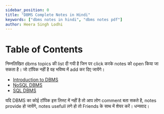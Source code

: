 ```yaml
---
sidebar_position: 0
title: "DBMS Complete Notes in Hindi"
keywords: ["dbms notes in hindi", "dbms notes pdf"]
author: Heera Singh Lodhi
---
```


# Table of Contents

निम्नलिखित dbms topics की list दी गयी है जिन पर click करके notes को open किया जा सकता है। जो टॉपिक नहीं है वह भविष्य में add कर दिए जायेंगे।

- [Introduction to DBMS](/docs/dbms/dbms-introduction-in-hindi)
- [NoSQL DBMS](/docs/dbms/no-sql)
- [SQL DBMS](/docs/dbms/sql-in-hindi)

यदि DBMS का कोई टॉपिक इस लिस्ट में नहीं है तो आप लोग comment बता सकते है, notes provide हो जायेंगे, notes usefull लगे हो तो Friends के साथ में शेयर करें। धन्यवाद।
